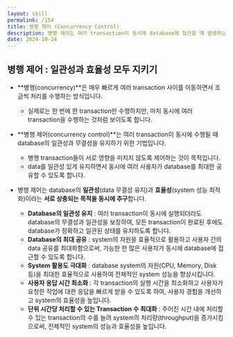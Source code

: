 ```yaml
---
layout: skill
permalink: /154
title: 병행 제어 (Concurrency Control)
description: 병행 제어는 여러 transaction이 동시에 database에 접근할 때 발생하는 문제를 해결하기 위한 기법으로, database의 일관성과 효율성을 유지합니다.
date: 2024-10-24
---
```



## 병행 제어 : 일관성과 효율성 모두 지키기

- **병행(concurrency)**은 매우 빠르게 여러 transaction 사이를 이동하면서 조금씩 처리를 수행하는 방식입니다.
    - 실제로는 한 번에 한 transaction만 수행하지만, 마치 동시에 여러 transaction을 수행하는 것처럼 보이도록 합니다.

- **병행 제어(concurrency control)**는 여러 transaction이 동시에 수행될 때 database의 일관성과 무결성을 유지하기 위한 기법입니다.
    - 병행 transaction들이 서로 영향을 미치지 않도록 제어하는 것이 목적입니다.
    - data를 일관성 있게 유지하면서 동시에 여러 사용자가 database를 최대한 공유할 수 있도록 합니다.

- 병행 제어는 database의 **일관성**(data 무결성 유지)과 **효율성**(system 성능 최적화)이라는 **서로 상충되는 목적을 동시에 추구**합니다.
    - **Database의 일관성 유지** : 여러 transaction이 동시에 실행되더라도 database의 무결성과 일관성을 보장하여, 모든 transaction이 완료된 후에도 database가 정확하고 일관된 상태를 유지하도록 합니다.
    - **Database의 최대 공유** : system의 자원을 효율적으로 활용하고 사용자 간의 data 공유를 최대화함으로써, 가능한 한 많은 사용자가 동시에 database에 접근할 수 있도록 합니다.
    - **System 활용도 극대화** : database system의 자원(CPU, Memory, Disk 등)을 최대한 효율적으로 사용하여 전체적인 system 성능을 향상시킵니다.
    - **사용자 응답 시간 최소화** : 각 transaction의 실행 시간을 최소화하고 사용자가 요청한 작업에 대한 응답을 빠르게 받을 수 있도록 하여, 사용자 경험을 개선하고 system의 효율성을 높입니다.
    - **단위 시간당 처리할 수 있는 Transaction 수 최대화** : 주어진 시간 내에 처리할 수 있는 transaction의 수를 늘려 system의 처리량(throughput)을 증가시킴으로써, 전체적인 system의 성능과 효율성을 높입니다.


